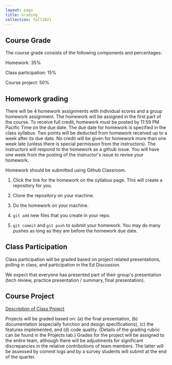 ```yaml
---
layout: page
title: Grading
collection: fall2021
---
```


## Course Grade

The course grade consists of the following components and percentages:

Homework: 35%

Class participation: 15%

Course project: 50%

## Homework grading

There will be 4 homework assignments with individual scores and a group homework assignment.
The homework will be assigned in the first part of the course.
To receive full credit, homework must be posted by 11:59 PM Pacific Time on the due date.
The due date for homework is specified in the class syllabus.
Two points will be deducted from homework received up to a week after its due date.
No credit will be given for homework more than one week late (unless there is special permission
from the instructors).
The instructors will respond to the homework as a github issue.
You will have one week from the posting of the instructor's issue to revise your homework.

Homework should be submitted using Github Classroom.

1. Click the link for the homework on the syllabus page. This will create a repository for you.

1. Clone the repository on your machine.

1. Do the homework on your machine.

1. ``git add`` new files that you create in your repo.

1. ``git commit`` and ``git push`` to submit your homework. You may do many pushes as long
as they are before the homework due date.

## Class Participation

Class participation will be graded based on project related presentations, polling in class, and participation in the Ed Discussion.

We expect that everyone has presented part of their group's presentation (tech review, practice presentation / summary, final presentation).

## Course Project

[Description of Class Project](https://docs.google.com/document/d/14XfgSuko_hfYbNBq8agz31CxnmIJkw2Iz8yW0cs-mSY/edit?usp=sharing)

Projects will be graded based on:
(a) the final presentation, (b) documentation
(especially function and design specifications), (c) the features implemented,
and (d) code quality.
(Details of the grading rubric can be found
in the Projects tab.)
Grades for the project will be assigned to the entire team, although
there will be adjustments
for significant discrepancies in
the relative contributions of team members.
The latter will be assessed by commit logs and by
a survey students will submit
at the end of the quarter.
